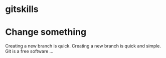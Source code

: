 # gitskills
# Change something
Creating a new branch is quick.
Creating a new branch is quick and simple.
Git is a free software ...
